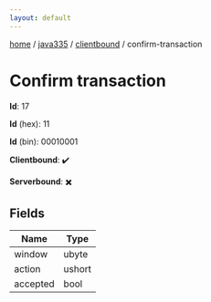 ```yaml
---
layout: default
---
```


[home](/)  /  [java335](/protocol/java335)  /  [clientbound](/protocol/java335/clientbound)  /  confirm-transaction

# Confirm transaction

**Id**: 17

**Id** (hex): 11

**Id** (bin): 00010001

**Clientbound**: ✔️

**Serverbound**: ✖️

## Fields

Name | Type
---|---
window | ubyte
action | ushort
accepted | bool
